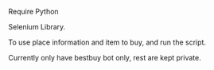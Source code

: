 Require Python

Selenium Library.

To use place information and item to buy, and run the script.

Currently only have bestbuy bot only, rest are kept private.
